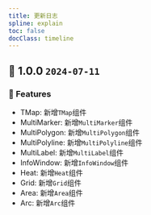 ```yaml
---
title: 更新日志
spline: explain
toc: false
docClass: timeline
---
```


## 🌈 1.0.0 `2024-07-11`

### 🚀 Features

- TMap: 新增`TMap`组件
- MultiMarker: 新增`MultiMarker`组件
- MultiPolygon: 新增`MultiPolygon`组件
- MultiPolyline: 新增`MultiPolyline`组件
- MultiLabel: 新增`MultiLabel`组件
- InfoWindow: 新增`InfoWindow`组件
- Heat: 新增`Heat`组件
- Grid: 新增`Grid`组件
- Area: 新增`Area`组件
- Arc: 新增`Arc`组件
